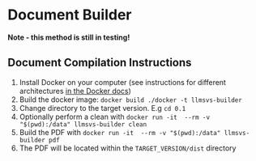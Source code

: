 # Document Builder

**Note - this method is still in testing!**

## Document Compilation Instructions

1. Install Docker on your computer (see instructions for different architectures [in the Docker docs](https://docs.docker.com/engine/install/))
2. Build the docker image: `docker build ./docker -t llmsvs-builder`
3. Change directory to the target version. E.g `cd 0.1`
4. Optionally perform a clean with `docker run -it  --rm -v "$(pwd):/data" llmsvs-builder clean`
5. Build the PDF with `docker run -it  --rm -v "$(pwd):/data" llmsvs-builder pdf`
6. The PDF will be located within the `TARGET_VERSION/dist` directory

